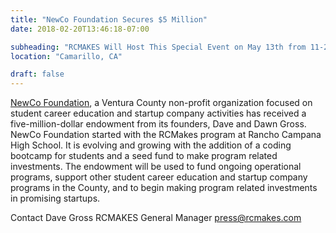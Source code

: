 ```yaml
---
title: "NewCo Foundation Secures $5 Million"
date: 2018-02-20T13:46:18-07:00

subheading: "RCMAKES Will Host This Special Event on May 13th from 11-2"
location: "Camarillo, CA"

draft: false
---
```


 [NewCo Foundation](https://www.newco.foundation/), a Ventura County non-profit organization focused on student career education and startup company activities has received a five-million-dollar endowment from its founders, Dave and Dawn Gross. NewCo Foundation started with the RCMakes program at Rancho Campana High School. It is evolving and growing with the addition of a coding bootcamp for students and a seed fund to make program related investments.  The endowment will be used to fund ongoing operational programs, support other student career education and startup company programs in the County, and to begin making program related investments in promising startups.

Contact
Dave Gross
RCMAKES General Manager
press@rcmakes.com